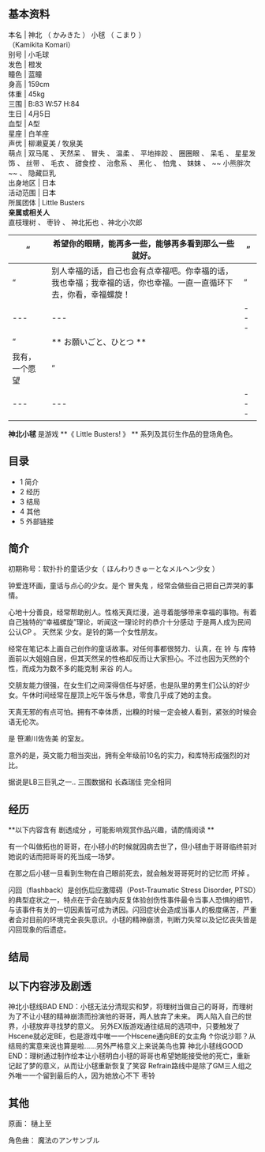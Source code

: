 **基本资料**  
---  
本名  |  神北  （  かみきた  ）  小毬  （  こまり  ）    
（Kamikita Komari）  
别号  |  小毛球   
发色  |  橙发   
瞳色  |  蓝瞳   
身高  |  159cm   
体重  |  45kg   
三围  |  B:83 W:57 H:84   
生日  |  4月5日   
血型  |  A型   
星座  |  白羊座   
声优  |  柳濑夏美  /  牧泉美   
萌点  |  双马尾  、  天然呆  、  冒失  、  温柔  、  平地摔跤  、  圈圈眼  、  呆毛  、  星星发饰  、  丝带  、  毛衣  、  甜食控  、  治愈系  、  黑化  、  怕鬼  、  妹妹  、 ~~ 小熊胖次  ~~ 、  隐藏巨乳   
出身地区  |  日本   
活动范围  |  日本   
所属团体  |  Little Busters   
**亲属或相关人**  
直枝理树  、  枣铃  、  神北拓也  、神北小次郎  
  
“  |  希望你的眼睛，能再多一些，能够再多看到那么一些就好。  |  ”   
---|---|---  
“  |  别人幸福的话，自己也会有点幸福吧。你幸福的话，我也幸福；我幸福的话，你也幸福。一直一直循环下去，你看，幸福螺旋！  |  ”   
---|---|---  
“  |  ** お願いごと、ひとつ  **   
我有，一个愿望  |  ”   
---|---|---  
  
**神北小毬** 是游戏 **《 Little Busters!  》 ** 系列及其衍生作品的登场角色。

##  目录

  * 1  简介 
  * 2  经历 
  * 3  结局 
  * 4  其他 
  * 5  外部链接 

##  简介

初期称号：软扑扑的童话少女（  ほんわりきゅーとなメルヘン少女  ）

钟爱连环画，童话与点心的少女。是个  冒失鬼  ，经常会做些自己把自己弄哭的事情。

心地十分善良，经常帮助别人。性格天真烂漫，追寻着能够带来幸福的事物。有着自己独特的“幸福螺旋”理论，听闻这一理论时的恭介十分感动  于是两人成为民间公认CP
。  天然呆  少女。是铃的第一个女性朋友。

经常在笔记本上画自己创作的童话故事。对任何事都很努力、认真，在  铃  与  库特
面前以大姐姐自居，但其天然呆的性格却反而让大家担心。不过也因为天然的个性，而成为为数不多的能克制  来谷  的人。

交朋友能力很强，在女生们之间深得信任与好感，也是队里的男生们公认的好少女。午休时间经常在屋顶上吃午饭与休息，零食几乎成了她的主食。

天真无邪的有点可怕。拥有不幸体质，出糗的时候一定会被人看到，紧张的时候会语无伦次。

是  笹濑川佐佐美  的室友。

意外的是，英文能力相当突出，拥有全年级前10名的实力，和库特形成强烈的对比。

据说是LB三巨乳之一..  三围数据和  长森瑞佳  完全相同

##  经历

**以下内容含有 剧透成分  ，可能影响观赏作品兴趣，请酌情阅读 **

有一个叫做拓也的哥哥，在小毬小的时候就因病去世了，但小毬由于哥哥临终前对她说的话而把哥哥的死当成一场梦。

在那之后小毬一旦看到生物在自己眼前死去，就会触发哥哥死时的记忆而  坏掉  。

闪回（flashback）是创伤后应激障碍（Post-Traumatic Stress Disorder,
PTSD）的典型症状之一，特点在于会在脑内反复体验创伤性事件最令当事人恐惧的细节，与该事件有关的一切因素皆可成为诱因。闪回症状会造成当事人的极度痛苦，严重者会对目前的环境完全丧失意识。小毬的精神崩溃，判断力失常以及记忆丧失皆是闪回现象的后遗症。

##  结局

以下内容涉及剧透  
---  
神北小毬线BAD END：小毬无法分清现实和梦，将理树当做自己的哥哥，而理树为了不让小毬的精神崩溃而扮演他的哥哥，两人放弃了未来。
两人陷入自己的世界，小毬放弃寻找梦的意义。
另外EX版游戏通往结局的选项中，只要触发了Hscene就必定BE，也是游戏中唯一一个Hscene通向BE的女主角
↑你说沙耶？从结局的寓意来说也算是啦……另外严格意义上来说美鸟也算  神北小毬线GOOD
END：理树通过制作绘本让小毬明白小毬的哥哥也希望她能接受他的死亡，重新记起了梦的意义，从而让小毬重新恢复了笑容
Refrain路线中是除了GM三人组之外唯一一个留到最后的人，因为她放心不下  枣铃  
  
##  其他

原画：  樋上至

角色曲：  魔法のアンサンブル

  